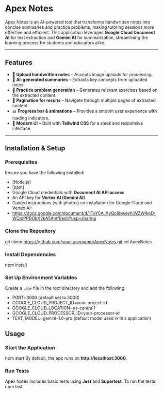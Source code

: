 # Apex Notes

Apex Notes is an AI-powered tool that transforms handwritten notes into concise summaries and practice problems, making tutoring sessions more effective and efficient. This application leverages **Google Cloud Document AI** for text extraction and **Gemini AI** for summarization, streamlining the learning process for students and educators alike.

---

## Features
- 📸 **Upload handwritten notes** – Accepts image uploads for processing.
- 📝 **AI-generated summaries** – Extracts key concepts from uploaded notes.
- 🎯 **Practice problem generation** – Generates relevant exercises based on the extracted content.
- 🔄 **Pagination for results** – Navigate through multiple pages of extracted content.
- 📊 **Progress bar & animations** – Provides a smooth user experience with loading indicators.
- 🎨 **Modern UI** – Built with **Tailwind CSS** for a sleek and responsive interface.

---

## Installation & Setup

### Prerequisites
Ensure you have the following installed:
- [Node.js]
- [npm]
- Google Cloud credentials with **Document AI API access**
- An API key for **Vertex AI (Gemini AI)**
- Guided instructions (with photos) on installation for Google Cloud and Vertex AI:
- https://docs.google.com/document/d/1ToY0A_XyQo9bweyhIWZW4joD-WQolPPDOkX2kA5AmfI/edit?usp=sharing

### Clone the Repository
git clone https://github.com/your-username/ApexNotes.git cd ApexNotes

### Install Dependencies
npm install

### Set Up Environment Variables
Create a `.env` file in the root directory and add the following:
- PORT=3000 (default set to 3000)
- GOOGLE_CLOUD_PROJECT_ID=your-project-id
- GOOGLE_CLOUD_LOCATION=us-central1
- GOOGLE_CLOUD_PROCESSOR_ID=your-processor-id
- TEXT_MODEL=gemini-1.0-pro (default model used in this application)

## Usage

### Start the Application
npm start
By default, the app runs on **http://localhost:3000**.

### Run Tests
Apex Notes includes basic tests using **Jest** and **Supertest**. To run the tests:
npm test

